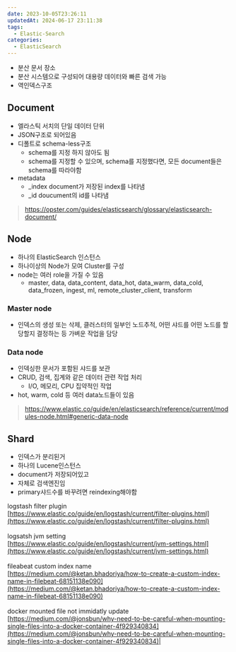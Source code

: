 ```yaml
---
date: 2023-10-05T23:26:11
updatedAt: 2024-06-17 23:11:38
tags:
  - Elastic-Search
categories:
  - ElasticSearch
---
```

- 분산 문서 장소
- 분산 시스템으로 구성되어 대용량 데이터와 빠른 검색 가능
- 역인덱스구조
## Document
- 엘라스틱 서치의 단일 데이터 단위
- JSON구조로 되어있음
- 디폴트로 schema-less구조
	- schema를 지정 하지 않아도 됨
	- schema를 지정할 수 있으며, schema를 지정했다면, 모든 document들은 schema를 따라야함
- metadata
	- _index document가 저장된 index를 나타냄
	- _id doucument의 id를 나타냄
> https://opster.com/guides/elasticsearch/glossary/elasticsearch-document/

## Node
- 하나의 ElasticSearch 인스턴스
- 하나이상의 Node가 모여 Cluster를 구성
- node는 여러 role을 가질 수 있음
	- master, data, data_content, data_hot, data_warm, data_cold, data_frozen, ingest, ml, remote_cluster_client, transform
### Master node
- 인덱스의 생성 또는 삭제, 클러스터의 일부인 노드추적, 어떤 샤드를 어떤 노드를 할당할지 결정하는 등 가벼운 작업을 담당

### Data node
- 인덱싱한 문서가 포함된 샤드를 보관
- CRUD, 검색, 집계와 같은 데이터 관련 작업 처리
	- I/O, 메모리, CPU 집약적인 작업
- hot, warm, cold 등 여러 data노드들이 있음
> https://www.elastic.co/guide/en/elasticsearch/reference/current/modules-node.html#generic-data-node

## Shard
- 인덱스가 분리된거
- 하나의 Lucene인스턴스
- document가 저장되어있고
- 자체로 검색엔진임
- primary샤드수를 바꾸려면 reindexing해야함

logstash filter plugin  <br>[https://www.elastic.co/guide/en/logstash/current/filter-plugins.html](https://www.elastic.co/guide/en/logstash/current/filter-plugins.html)<br><br>logsatsh jvm setting  <br>[https://www.elastic.co/guide/en/logstash/current/jvm-settings.html](https://www.elastic.co/guide/en/logstash/current/jvm-settings.html)<br><br>fileabeat custom index name  <br>[https://medium.com/@ketan.bhadoriya/how-to-create-a-custom-index-name-in-filebeat-68151138e090](https://medium.com/@ketan.bhadoriya/how-to-create-a-custom-index-name-in-filebeat-68151138e090)<br><br>docker mounted file not immidatly update  <br>[https://medium.com/@jonsbun/why-need-to-be-careful-when-mounting-single-files-into-a-docker-container-4f929340834](https://medium.com/@jonsbun/why-need-to-be-careful-when-mounting-single-files-into-a-docker-container-4f929340834)|